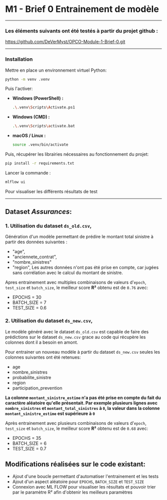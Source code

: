 # M1 - Brief 0 Entrainement de modèle

---

### Les éléments suivants ont été testés à partir du projet github :
https://github.com/DeVerMyst/OPCO-Module-1-Brief-0.git

---
### Installation
Mettre en place un environnement virtuel Python:
```bash
python -m venv .venv
```

Puis l'activer:

* **Windows (PowerShell) :**
    ```bash
    .\.venv\Scripts\Activate.ps1
    ```
* **Windows (CMD) :**
    ```bash
    .\.venv\Scripts\activate.bat
    ```
* **macOS / Linux :**
    ```bash
    source .venv/bin/activate
    ```

Puis, récupérer les librairies nécessaires au fonctionnement du projet:

```bash
pip install -r requirements.txt
```
Lancer la commande :

```bash
mlflow ui
```

Pour visualiser les différents résultats de test

---
## Dataset _Assurances_:
### 1. Utilisation du dataset `ds_old.csv`,

Génération d'un modèle permettant de prédire le montant total sinistre à partir des données suivantes :
- "age",
- "anciennete_contrat",
- "nombre_sinistres"
- "region",
  Les autres données n'ont pas été prise en compte, car jugées sans corrélation avec le calcul du montant de sinistre.

Apres entrainement avec multiples combinaisons de valeurs d'`epoch`, `test_size` et `batch_size`, le meilleur score **R²** obtenu
est de `0.76` avec:
- EPOCHS = 30
- BATCH_SIZE = 7
- TEST_SIZE = 0.6

### 2. Utilisation du dataset `ds_new.csv`,

Le modèle généré avec le dataset `ds_old.csv` est capable de faire des prédictions sur le dataset
`ds_new.csv` grace au code qui récupère les colonnes dont il a besoin en amont.

Pour entrainer un nouveau modèle à partir du dataset `ds_new.csv` seules les colonnes suivantes ont été retenues:
- age
- nombre_sinistres
- probabilite_sinistre
- region
- participation_prevention

**La colonne `montant_sinistre_estime` n'a pas été prise en compte du fait du caractère aléatoire qu'elle présentait.
Par exemple plusieurs lignes avec `nombre_sinistres` et  `montant_total_sinistres` à `0`, la valeur dans la colonne `montant_sinistre_estime` est supérieure à `0`**

Après entrainement avec plusieurs combinaisons de valeurs d'`epoch`, `test_size` et `batch_size`, le meilleur score **R²** obtenu
est de `0.68` avec:
- EPOCHS = 35
- BATCH_SIZE = 6
- TEST_SIZE = 0.7


## Modifications réalisées sur le code existant:

- Ajout d'une boucle permettant d'automatiser l'entrainement et les tests
- Ajout d'un aspect aléatoire pour `EPOCHS`, `BATCH_SIZE` et `TEST_SIZE`
- Connexion avec ML FLOW pour visualiser les résultats et pouvoir trier par le paramètre R² afin d'obtenir les meilleurs paramètres

